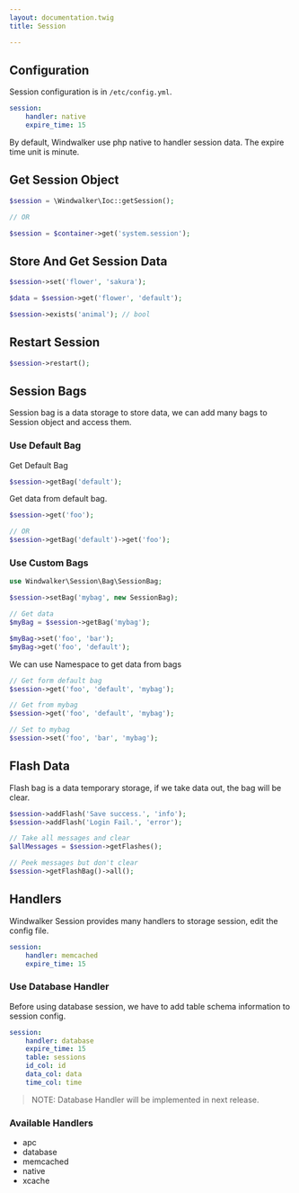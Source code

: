 ```yaml
---
layout: documentation.twig
title: Session

---
```


## Configuration

Session configuration is in `/etc/config.yml`.
 
``` yaml
session:
    handler: native
    expire_time: 15
```

By default, Windwalker use php native to handler session data. The expire time unit is minute.

## Get Session Object

``` php
$session = \Windwalker\Ioc::getSession();

// OR

$session = $container->get('system.session');
```

## Store And Get Session Data

``` php
$session->set('flower', 'sakura');

$data = $session->get('flower', 'default');

$session->exists('animal'); // bool
```

## Restart Session

``` php
$session->restart();
```

## Session Bags

Session bag is a data storage to store data, we can add many bags to Session object and access them.

### Use Default Bag

Get Default Bag

``` php
$session->getBag('default');
```

Get data from default bag.

``` php
$session->get('foo');

// OR
$session->getBag('default')->get('foo');
```

### Use Custom Bags

``` php
use Windwalker\Session\Bag\SessionBag;

$session->setBag('mybag', new SessionBag);

// Get data
$myBag = $session->getBag('mybag');

$myBag->set('foo', 'bar');
$myBag->get('foo', 'default');
```

We can use Namespace to get data from bags

``` php
// Get form default bag
$session->get('foo', 'default', 'mybag');

// Get from mybag
$session->get('foo', 'default', 'mybag');

// Set to mybag
$session->set('foo', 'bar', 'mybag');
```

## Flash Data

Flash bag is a data temporary storage, if we take data out, the bag will be clear.

``` php
$session->addFlash('Save success.', 'info');
$session->addFlash('Login Fail.', 'error');

// Take all messages and clear
$allMessages = $session->getFlashes();

// Peek messages but don't clear
$session->getFlashBag()->all();
``` 

## Handlers

Windwalker Session provides many handlers to storage session, edit the config file.

``` yaml
session:
    handler: memcached
    expire_time: 15
```

### Use Database Handler

Before using database session, we have to add table schema information to session config.

``` yaml
session:
    handler: database
    expire_time: 15
    table: sessions
    id_col: id
    data_col: data
    time_col: time
```

> NOTE: Database Handler will be implemented in next release.

### Available Handlers

- apc
- database
- memcached
- native
- xcache
